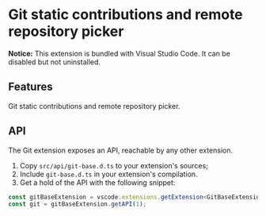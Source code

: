 # Git static contributions and remote repository picker

**Notice:** This extension is bundled with Visual Studio Code. It can be disabled but not uninstalled.

## Features

Git static contributions and remote repository picker.

## API

The Git extension exposes an API, reachable by any other extension.

1. Copy `src/api/git-base.d.ts` to your extension's sources;
2. Include `git-base.d.ts` in your extension's compilation.
3. Get a hold of the API with the following snippet:

 ```ts
 const gitBaseExtension = vscode.extensions.getExtension<GitBaseExtension>('vscode.git-base').exports;
 const git = gitBaseExtension.getAPI(1);

 ```
